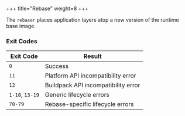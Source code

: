 +++
title="Rebase"
weight=8
+++

The `rebaser` places application layers atop a new version of the runtime base image.

<!--more-->

### Exit Codes

| Exit Code       | Result                              |
|-----------------|-------------------------------------|
| `0`             | Success                             |
| `11`            | Platform API incompatibility error  |
| `12`            | Buildpack API incompatibility error |
| `1-10`, `13-19` | Generic lifecycle errors            |
| `70-79`         | Rebase-specific lifecycle errors    |
